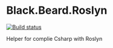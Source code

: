 # Black.Beard.Roslyn

[![Build status](https://ci.appveyor.com/api/projects/status/2r6ucvo29ywpvdc8?svg=true)](https://ci.appveyor.com/project/gaelgael5/black-beard-roslyn)

Helper for complie Csharp with Roslyn
